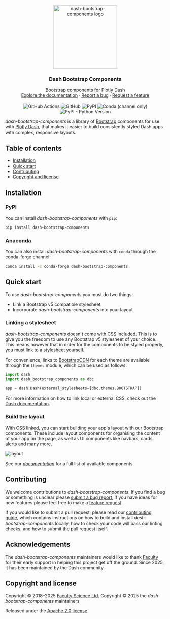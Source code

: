 <p align="center">
  <a href="https://www.dash-bootstrap-components.com/">
    <img src="https://cdn.jsdelivr.net/gh/dbc-team/dash-bootstrap-components@main/readme-images/logo.png" alt="dash-bootstrap-components logo" width="200" height="200">
  </a>
</p>

<h3 align="center">Dash Bootstrap Components</h3>

<p align="center">
  Bootstrap components for Plotly Dash
  <br>
  <a href="https://www.dash-bootstrap-components.com/">Explore the documentation</a>
  ·
  <a href="https://github.com/dbc-team/dash-bootstrap-components/issues/new?template=bug.md">Report a bug</a>
  ·
  <a href="https://github.com/dbc-team/dash-bootstrap-components/issues/new?template=feature.md">Request a feature</a>
  <br>
  <br>
  <img alt="GitHub Actions" src="https://github.com/dbc-team/dash-bootstrap-components/actions/workflows/tests.yml/badge.svg">
  <img alt="GitHub" src="https://img.shields.io/github/license/dbc-team/dash-bootstrap-components">
  <img alt="PyPI" src="https://img.shields.io/pypi/v/dash-bootstrap-components">
  <img alt="Conda (channel only)" src="https://img.shields.io/conda/vn/conda-forge/dash-bootstrap-components">
  <img alt="PyPI - Python Version" src="https://img.shields.io/pypi/pyversions/dash-bootstrap-components">
</p>

_dash-bootstrap-components_ is a library of [Bootstrap][bootstrap-homepage]
components for use with [Plotly Dash][dash-homepage], that makes it easier to
build consistently styled Dash apps with complex, responsive layouts.

## Table of contents

- [Installation](#installation)
- [Quick start](#quick-start)
- [Contributing](#contributing)
- [Copyright and license](#copyright-and-license)

## Installation

### PyPI

You can install _dash-bootstrap-components_ with `pip`:

```sh
pip install dash-bootstrap-components
```

### Anaconda

You can also install _dash-bootstrap-components_ with `conda` through the
conda-forge channel:

```sh
conda install -c conda-forge dash-bootstrap-components
```

## Quick start

To use _dash-bootstrap-components_ you must do two things:

- Link a Bootstrap v5 compatible stylesheet
- Incorporate _dash-bootstrap-components_ into your layout

### Linking a stylesheet

_dash-bootstrap-components_ doesn't come with CSS included. This is to give you
the freedom to use any Bootstrap v5 stylesheet of your choice. This means
however that in order for the components to be styled properly, you must link
to a stylesheet yourself.

For convenience, links to [BootstrapCDN][bootstrapcdn] for each theme are
available through the `themes` module, which can be used as follows:

```python
import dash
import dash_bootstrap_components as dbc

app = dash.Dash(external_stylesheets=[dbc.themes.BOOTSTRAP])
```

For more information on how to link local or external CSS, check out the
[Dash documentation][dash-docs-external].

### Build the layout

With CSS linked, you can start building your app's layout with our Bootstrap
components. These include layout components for organising the content of your app on the page, as well as UI components like navbars, cards, alerts and many more.

![layout](https://cdn.jsdelivr.net/gh/dbc-team/dash-bootstrap-components@main/readme-images/layout.png)

See our [_documentation_][docs-components] for a full list of available
components.

## Contributing

We welcome contributions to _dash-bootstrap-components_. If you find a bug or
something is unclear please [submit a bug report][bug-report], if you have ideas
for new features please feel free to make a [feature request][feature-request].

If you would like to submit a pull request, please read our
[contributing guide][contribution-guide], which contains instructions on how to
build and install _dash-bootstrap-components_ locally, how to check your code
will pass our linting checks, and how to submit the pull request itself.

## Acknowledgements

The _dash-bootstrap-components_ maintainers would like to thank [Faculty][faculty] for their early support in helping this project get off the ground. Since 2025, it has been maintained by the Dash community.

## Copyright and license

Copyright © 2018–2025 [Faculty Science Ltd.][faculty]
Copyright © 2025 the _dash-bootstrap-components_ maintainers

Released under the [Apache 2.0 license](https://github.com/dbc-team/dash-bootstrap-components/blob/main/LICENSE).


[dash-homepage]: https://dash.plotly.com/
[dash-docs-external]: https://dash.plotly.com/external-resources
[bootstrap-homepage]: https://getbootstrap.com/
[docs-components]: https://www.dash-bootstrap-components.com/docs/components
[bootstrapcdn]: https://www.bootstrapcdn.com/
[faculty]: https://faculty.ai
[bug-report]: https://github.com/dbc-team/dash-bootstrap-components/issues/new?template=bug.md
[feature-request]: https://github.com/dbc-team/dash-bootstrap-components/issues/new?template=feature.md
[contribution-guide]: https://github.com/dbc-team/dash-bootstrap-components/blob/main/.github/CONTRIBUTING.md
